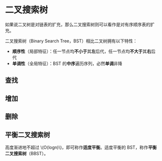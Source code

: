 # 二叉搜索树

如果说二叉树是对链表的扩充，那么二叉搜索树则可以看作是对有序顺序表的扩充。

二叉搜索树（Binary Search Tree，BST）相比二叉树拥有以下特性：

- **顺序性**（局部特征）：任一节点均**不小于**其**左**后代，任一节点均**不大于**其**右**后代
- **单调性**（全局特征）：BST 的**中序**遍历序列，必然**单调**非降

## 查找

## 增加

## 删除

## 平衡二叉搜索树

高度渐进地不超过 \\(O(logn)\\)，即可称作**适度平衡**。适度平衡的 BST，称作**平衡二叉搜索树**（BBST）。
